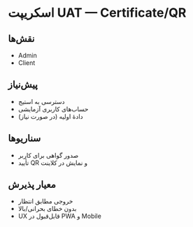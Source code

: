 # اسکریپت UAT — Certificate/QR

## نقش‌ها
- Admin
- Client

## پیش‌نیاز
- دسترسی به استیج
- حساب‌های کاربری آزمایشی
- دادهٔ اولیه (در صورت نیاز)

## سناریوها
- صدور گواهی برای کاربر
- تأیید QR و نمایش در کلاینت

## معیار پذیرش
- خروجی مطابق انتظار
- بدون خطای بحرانی/بالا
- UX قابل‌قبول در PWA و Mobile
